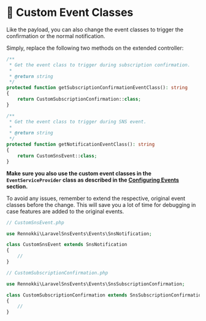 # 🤿 Custom Event Classes

Like the payload, you can also change the event classes to trigger the confirmation or the normal notification.

Simply, replace the following two methods on the extended controller:

```php
/**
 * Get the event class to trigger during subscription confirmation.
 *
 * @return string
 */
protected function getSubscriptionConfirmationEventClass(): string
{
    return CustomSubscriptionConfirmation::class;
}

/**
 * Get the event class to trigger during SNS event.
 *
 * @return string
 */
protected function getNotificationEventClass(): string
{
    return CustomSnsEvent::class;
}
```

 **Make sure you also use the custom event classes in the `EventServiceProvider` class as described in the **[**Configuring Events**](../getting-started/configuring-events.md)** section.**

To avoid any issues, remember to extend the respective, original event classes before the change. This will save you a lot of time for debugging in case features are added to the original events.

```php
// CustomSnsEvent.php

use Rennokki\LaravelSnsEvents\Events\SnsNotification;

class CustomSnsEvent extends SnsNotification
{
    //
}
```

```php
// CustomSubscriptionConfirmation.php

use Rennokki\LaravelSnsEvents\Events\SnsSubscriptionConfirmation;

class CustomSubscriptionConfirmation extends SnsSubscriptionConfirmation
{
    //
}
```
